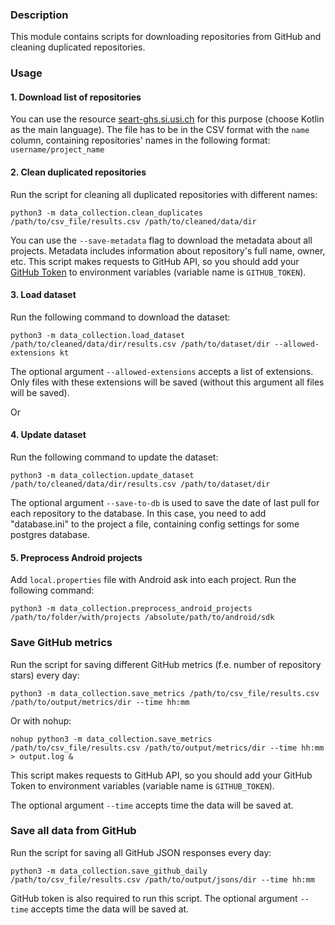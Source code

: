 ### Description

This module contains scripts for downloading repositories from GitHub and cleaning duplicated repositories.

### Usage

#### 1. Download list of repositories

You can use the resource [seart-ghs.si.usi.ch]( https://seart-ghs.si.usi.ch/) for this purpose (choose Kotlin as the main language).
The file has to be in the CSV format with the ```name``` column,
containing repositories' names in the following format: ```username/project_name```

#### 2. Clean duplicated repositories

Run the script for cleaning all duplicated repositories with different names:
``` shell script
python3 -m data_collection.clean_duplicates /path/to/csv_file/results.csv /path/to/cleaned/data/dir
```
You can use the ```--save-metadata``` flag to download the metadata about all projects. Metadata includes information about repository's full name, owner, etc.
This script makes requests to GitHub API, so you should add your [GitHub Token](https://github.com/settings/tokens) to environment variables (variable name is ```GITHUB_TOKEN```).

#### 3. Load dataset

Run the following command to download the dataset:

``` 
python3 -m data_collection.load_dataset /path/to/cleaned/data/dir/results.csv /path/to/dataset/dir --allowed-extensions kt
```
The optional argument ```--allowed-extensions``` accepts a list of extensions. 
Only files with these extensions will be saved (without this argument all files will be saved).

Or

#### 4. Update dataset

Run the following command to update the dataset:

``` 
python3 -m data_collection.update_dataset /path/to/cleaned/data/dir/results.csv /path/to/dataset/dir
```
The optional argument ```--save-to-db``` is used to save the date of last pull for each repository to the database.
In this case, you need to add "database.ini" to the project a file, containing config settings for some postgres database.


#### 5. Preprocess Android projects

Add `local.properties` file with Android ask into each project. Run the following command:
``` 
python3 -m data_collection.preprocess_android_projects /path/to/folder/with/projects /absolute/path/to/android/sdk
```


### Save GitHub metrics

Run the script for saving different GitHub metrics (f.e. number of repository stars) every day:

``` shell script
python3 -m data_collection.save_metrics /path/to/csv_file/results.csv /path/to/output/metrics/dir --time hh:mm
```


Or with nohup:
``` shell script
nohup python3 -m data_collection.save_metrics /path/to/csv_file/results.csv /path/to/output/metrics/dir --time hh:mm > output.log &
```
This script makes requests to GitHub API, so you should add your GitHub Token to environment variables (variable name is ```GITHUB_TOKEN```).

The optional argument ```--time``` accepts time the data will be saved at.
### Save all data from GitHub

Run the script for saving all GitHub JSON responses every day:

``` shell script
python3 -m data_collection.save_github_daily /path/to/csv_file/results.csv /path/to/output/jsons/dir --time hh:mm
```
GitHub token is also required to run this script.
The optional argument ```--time``` accepts time the data will be saved at.
